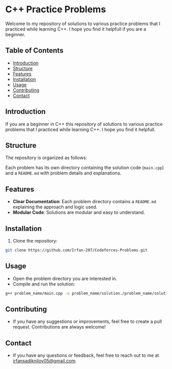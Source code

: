 # C++ Practice Problems 

Welcome to my repository of solutions to various practice problems that I practiced while learning C++. I hope you find it helpfull if you are a beginner. 
## Table of Contents
- [Introduction](#introduction)
- [Structure](#structure)
- [Features](#features)
- [Installation](#installation)
- [Usage](#usage)
- [Contributing](#contributing)
- [Contact](#contact)

## Introduction
If you are a beginner in C++ this repository of solutions to various practice problems that I practiced while learning C++. I hope you find it helpfull. 

## Structure
The repository is organized as follows:

Each problem has its own directory containing the solution code (`main.cpp`) and a `README.md` with problem details and explanations.

## Features
- **Clear Documentation**: Each problem directory contains a `README.md` explaining the approach and logic used.
- **Modular Code**: Solutions are modular and easy to understand.

## Installation
1. Clone the repository:
```sh
git clone https://github.com/Irfan-207/Codeforces-Problems.git
```
## Usage
- Open the problem directory you are interested in.
- Compile and run the solution:
```sh
g++ problem_name/main.cpp -o problem_name/solution./problem_name/solution
```

## Contributing
- If you have any suggestions or improvements, feel free to create a pull request. Contributions are always welcome!

## Contact
- If you have any questions or feedback, feel free to reach out to me at irfansadikniloy05@gmail.com.
